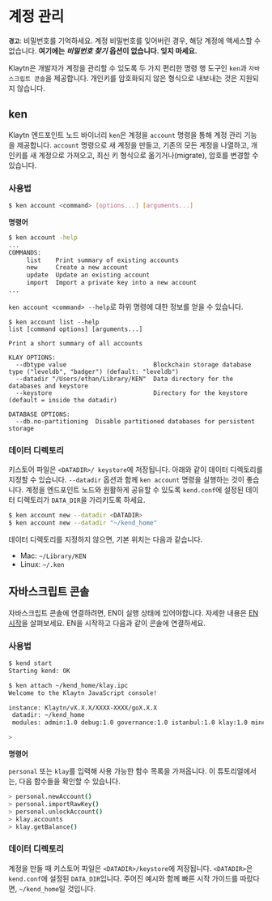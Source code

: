 # 계정 관리

**`경고`**: 비밀번호를 기억하세요. 계정 비밀번호를 잊어버린 경우, 해당 계정에 액세스할 수 없습니다. **여기에는** _**비밀번호 찾기**_ **옵션이 없습니다. 잊지 마세요.**

Klaytn은 개발자가 계정을 관리할 수 있도록 두 가지 편리한 명령 행 도구인 `ken`과 `자바스크립트 콘솔`을 제공합니다. 개인키를 암호화되지 않은 형식으로 내보내는 것은 지원되지 않습니다.

## ken

Klaytn 엔드포인트 노드 바이너리 `ken`은 계정을 `account` 명령을 통해 계정 관리 기능을 제공합니다. `account` 명령으로 새 계정을 만들고, 기존의 모든 계정을 나열하고, 개인키를 새 계정으로 가져오고, 최신 키 형식으로 옮기거나(migrate), 암호를 변경할 수 있습니다.

### 사용법

```bash
$ ken account <command> [options...] [arguments...]
```

**명령어**

```bash
$ ken account -help
...
COMMANDS:
     list    Print summary of existing accounts
     new     Create a new account
     update  Update an existing account
     import  Import a private key into a new account
...
```

`ken account <command> --help`로 하위 명령에 대한 정보를 얻을 수 있습니다.

```text
$ ken account list --help
list [command options] [arguments...]

Print a short summary of all accounts

KLAY OPTIONS:
  --dbtype value                        Blockchain storage database type ("leveldb", "badger") (default: "leveldb")
  --datadir "/Users/ethan/Library/KEN"  Data directory for the databases and keystore
  --keystore                            Directory for the keystore (default = inside the datadir)

DATABASE OPTIONS:
  --db.no-partitioning  Disable partitioned databases for persistent storage
```

### 데이터 디렉토리

키스토어 파일은 `<DATADIR>/ keystore`에 저장됩니다. 아래와 같이 데이터 디렉토리를 지정할 수 있습니다. `--datadir` 옵션과 함께 `ken account` 명령을 실행하는 것이 좋습니다. 계정을 엔드포인트 노드와 원활하게 공유할 수 있도록 `kend.conf`에 설정된 데이터 디렉토리가 `DATA_DIR`을 가리키도록 하세요.

```bash
$ ken account new --datadir <DATADIR>
$ ken account new --datadir "~/kend_home"
```

데이터 디렉토리를 지정하지 않으면, 기본 위치는 다음과 같습니다.

* Mac: `~/Library/KEN`
* Linux: `~/.ken`

## 자바스크립트 콘솔

자바스크립트 콘솔에 연결하려면, EN이 실행 상태에 있어야합니다. 자세한 내용은 [EN 시작](../quick-start/launch-an-en.md)을 살펴보세요. EN을 시작하고 다음과 같이 콘솔에 연결하세요.

### 사용법

```bash
$ kend start
Starting kend: OK

$ ken attach ~/kend_home/klay.ipc
Welcome to the Klaytn JavaScript console!

instance: Klaytn/vX.X.X/XXXX-XXXX/goX.X.X
 datadir: ~/kend_home
 modules: admin:1.0 debug:1.0 governance:1.0 istanbul:1.0 klay:1.0 miner:1.0 net:1.0 personal:1.0 rpc:1.0 txpool:1.0

>
```

**명령어**

`personal` 또는 `klay`를 입력해 사용 가능한 함수 목록을 가져옵니다. 이 튜토리얼에서는, 다음 함수들을 확인할 수 있습니다.

```bash
> personal.newAccount()
> personal.importRawKey()
> personal.unlockAccount()
> klay.accounts
> klay.getBalance()
```

### 데이터 디렉토리

계정을 만들 때 키스토어 파일은 `<DATADIR>/keystore`에 저장됩니다. `<DATADIR>`은 `kend.conf`에 설정된 `DATA_DIR`입니다. 주어진 예시와 함께 빠른 시작 가이드를 따랐다면, `~/kend_home`일 것입니다.

